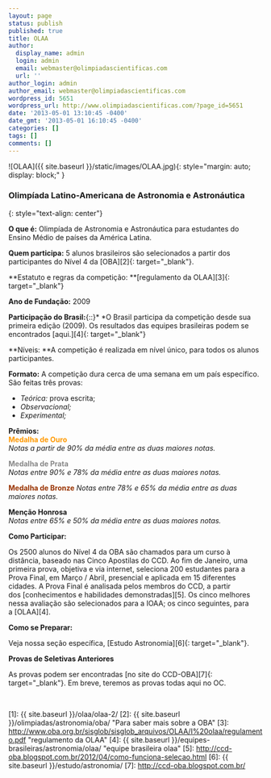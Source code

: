 ```yaml
---
layout: page
status: publish
published: true
title: OLAA
author:
  display_name: admin
  login: admin
  email: webmaster@olimpiadascientificas.com
  url: ''
author_login: admin
author_email: webmaster@olimpiadascientificas.com
wordpress_id: 5651
wordpress_url: http://www.olimpiadascientificas.com/?page_id=5651
date: '2013-05-01 13:10:45 -0400'
date_gmt: '2013-05-01 16:10:45 -0400'
categories: []
tags: []
comments: []
---
```

![OLAA]({{ site.baseurl }}/static/images/OLAA.jpg){: style="margin: auto; display: block;" }

### **Olimpíada Latino-Americana de Astronomia e Astronáutica**
{: style="text-align: center"}

  
**O que é:** Olimpíada de Astronomia e Astronáutica para estudantes do
Ensino Médio de países da América Latina.

**Quem participa:** 5 alunos brasileiros são selecionados a partir dos
participantes do Nível 4 da [OBA][2]{: target="_blank"}.

**Estatuto e regras da competição: **[regulamento da OLAA][3]{:
target="_blank"}

**Ano de Fundação:** 2009  


**Participação do Brasil:**{::}* *O Brasil participa da competição desde
sua primeira edição (2009). Os resultados das equipes brasileiras podem
se encontrados [aqui.][4]{: target="_blank"}

**Níveis: **A competição é realizada em nível único, para todos os
alunos participantes.

**Formato:** A competição dura cerca de uma semana em um país
específico. São feitas três provas:

* *Teórica:* prova escrita;
* *Observacional;*
* *Experimental;*
  

  
**Prêmios:**  
<strong> <span style="color: #ff9900">Medalha de Ouro</span></strong>  
<em> Notas a partir de 90% da média entre as duas maiores notas.</em>

<strong> <span style="color: #888888">Medalha de Prata</span></strong>  
 <em> Notas entre 90% e 78% da média entre as duas maiores notas.</em>

<strong> <span style="color: #993300">Medalha de Bronze</span></strong> 
 <em> Notas entre 78% e 65% da média entre as duas maiores notas.</em>

**Menção Honrosa**  
 <em> Notas entre 65% e 50% da média entre as duas maiores notas.</em>

**Como Participar:**

Os 2500 alunos do Nível 4 da OBA são chamados para um curso à distância,
baseado nas Cinco Apostilas do CCD. Ao fim de Janeiro, uma primeira
prova, objetiva e via internet, seleciona 200 estudantes para a Prova
Final, em Março / Abril, presencial e aplicada em 15 diferentes cidades.
A Prova Final é analisada pelos membros do CCD, a partir
dos [conhecimentos e habilidades demonstradas][5]. Os cinco melhores
nessa avaliação são selecionados para a IOAA; os cinco seguintes, para
a [OLAA][4].

**Como se Preparar:**

Veja nossa seção específica, [Estudo Astronomia][6]{: target="_blank"}.

**Provas de Seletivas Anteriores**

As provas podem ser encontradas [no site do CCD-OBA][7]{:
target="_blank"}. Em breve, teremos as provas todas aqui no OC.


 



[1]: {{ site.baseurl }}/olaa/olaa-2/
[2]: {{ site.baseurl }}/olimpiadas/astronomia/oba/ "Para saber mais sobre a OBA"
[3]: http://www.oba.org.br/sisglob/sisglob_arquivos/OLAA/I%20olaa/regulamento.pdf "regulamento da OLAA"
[4]: {{ site.baseurl }}/equipes-brasileiras/astronomia/olaa/ "equipe brasileira olaa"
[5]: http://ccd-oba.blogspot.com.br/2012/04/como-funciona-selecao.html
[6]: {{ site.baseurl }}/estudo/astronomia/
[7]: http://ccd-oba.blogspot.com.br/
